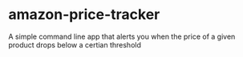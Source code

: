 # amazon-price-tracker
A simple command line app that alerts you when the price of a given product drops below a certian threshold 

